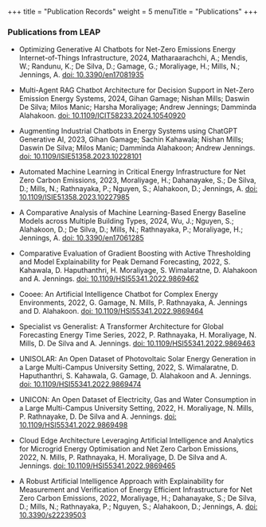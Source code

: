+++
title = "Publication Records"
weight = 5
menuTitle = "Publications"
+++

### Publications from LEAP


- Optimizing Generative AI Chatbots for Net-Zero Emissions Energy Internet-of-Things Infrastructure, 2024, Matharaarachchi, A.; Mendis, W.; Randunu, K.; De Silva, D.; Gamage, G.; Moraliyage, H.; Mills, N.; Jennings, A. [doi: 10.3390/en17081935](https://doi.org/10.3390/en17081935)

- Multi-Agent RAG Chatbot Architecture for Decision Support in Net-Zero Emission Energy Systems, 2024, Gihan Gamage; Nishan Mills; Daswin De Silva; Milos Manic; Harsha Moraliyage; Andrew Jennings; Damminda Alahakoon. [doi: 10.1109/ICIT58233.2024.10540920](https://doi.org/10.1109/ICIT58233.2024.10540920)

- Augmenting Industrial Chatbots in Energy Systems using ChatGPT Generative AI, 2023, Gihan Gamage; Sachin Kahawala; Nishan Mills; Daswin De Silva; Milos Manic; Damminda Alahakoon; Andrew Jennings. [doi: 10.1109/ISIE51358.2023.10228101](https://doi.org/10.1109/ISIE51358.2023.10228101)

- Automated Machine Learning in Critical Energy Infrastructure for Net Zero Carbon Emissions, 2023, Moraliyage, H.; Dahanayake, S.; De Silva, D.; Mills, N.; Rathnayaka, P.; Nguyen, S.; Alahakoon, D.; Jennings, A. [doi: 10.1109/ISIE51358.2023.10227985](https://doi.org/10.1109/ISIE51358.2023.10227985)

- A Comparative Analysis of Machine Learning-Based Energy Baseline Models across Multiple Building Types, 2024, Wu, J.; Nguyen, S.; Alahakoon, D.; De Silva, D.; Mills, N.; Rathnayaka, P.; Moraliyage, H.; Jennings, A. [doi: 10.3390/en17061285](https://doi.org/10.3390/en17061285)

- Comparative Evaluation of Gradient Boosting with Active Thresholding and Model Explainability for Peak Demand Forecasting, 2022, S. Kahawala, D. Haputhanthri, H. Moraliyage, S. Wimalaratne, D. Alahakoon and A. Jennings. [doi: 10.1109/HSI55341.2022.9869462](https://doi.org/10.1109/HSI55341.2022.9869462)

- Cooee: An Artificial Intelligence Chatbot for Complex Energy Environments, 2022, G. Gamage, N. Mills, P. Rathnayaka, A. Jennings and D. Alahakoon. [doi: 10.1109/HSI55341.2022.9869464](https://doi.org/10.1109/HSI55341.2022.9869464)

- Specialist vs Generalist: A Transformer Architecture for Global Forecasting Energy Time Series, 2022, P. Rathnayaka, H. Moraliyage, N. Mills, D. De Silva and A. Jennings. [doi: 10.1109/HSI55341.2022.9869463](https://doi.org/10.1109/HSI55341.2022.9869463)

- UNISOLAR: An Open Dataset of Photovoltaic Solar Energy Generation in a Large Multi-Campus University Setting, 2022, S. Wimalaratne, D. Haputhanthri, S. Kahawala, G. Gamage, D. Alahakoon and A. Jennings. [doi: 10.1109/HSI55341.2022.9869474](https://doi.org/10.1109/HSI55341.2022.9869474)

- UNICON: An Open Dataset of Electricity, Gas and Water Consumption in a Large Multi-Campus University Setting, 2022, H. Moraliyage, N. Mills, P. Rathnayake, D. De Silva and A. Jennings. [doi: 10.1109/HSI55341.2022.9869498](https://doi.org/10.1109/HSI55341.2022.9869498)

- Cloud Edge Architecture Leveraging Artificial Intelligence and Analytics for Microgrid Energy Optimisation and Net Zero Carbon Emissions, 2022, N. Mills, P. Rathnayaka, H. Moraliyage, D. De Silva and A. Jennings. [doi: 10.1109/HSI55341.2022.9869465](https://doi.org/10.1109/HSI55341.2022.9869465)

- A Robust Artificial Intelligence Approach with Explainability for Measurement and Verification of Energy Efficient Infrastructure for Net Zero Carbon Emissions, 2022, Moraliyage, H.; Dahanayake, S.; De Silva, D.; Mills, N.; Rathnayaka, P.; Nguyen, S.; Alahakoon, D.; Jennings, A. [doi: 10.3390/s22239503](https://doi.org/10.3390/s22239503)